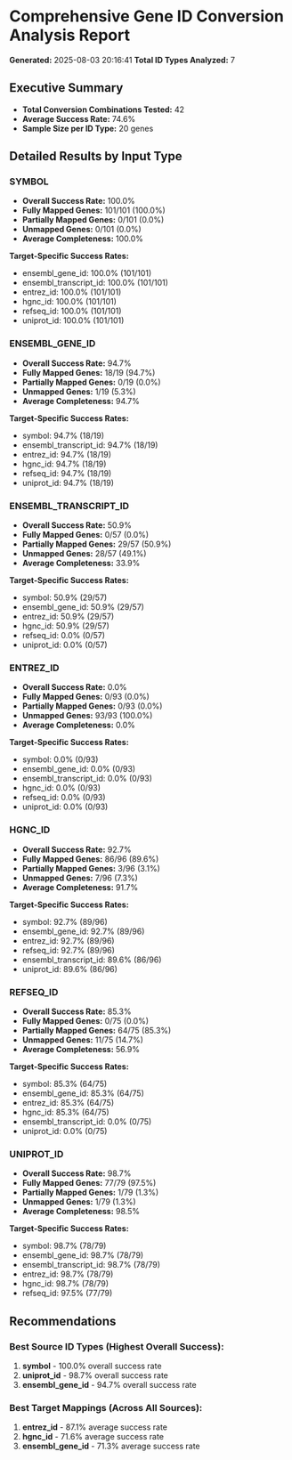 # Comprehensive Gene ID Conversion Analysis Report
**Generated:** 2025-08-03 20:16:41
**Total ID Types Analyzed:** 7

## Executive Summary

- **Total Conversion Combinations Tested:** 42
- **Average Success Rate:** 74.6%
- **Sample Size per ID Type:** 20 genes

## Detailed Results by Input Type

### SYMBOL
- **Overall Success Rate:** 100.0%
- **Fully Mapped Genes:** 101/101 (100.0%)
- **Partially Mapped Genes:** 0/101 (0.0%)
- **Unmapped Genes:** 0/101 (0.0%)
- **Average Completeness:** 100.0%

**Target-Specific Success Rates:**
- ensembl_gene_id: 100.0% (101/101)
- ensembl_transcript_id: 100.0% (101/101)
- entrez_id: 100.0% (101/101)
- hgnc_id: 100.0% (101/101)
- refseq_id: 100.0% (101/101)
- uniprot_id: 100.0% (101/101)

### ENSEMBL_GENE_ID
- **Overall Success Rate:** 94.7%
- **Fully Mapped Genes:** 18/19 (94.7%)
- **Partially Mapped Genes:** 0/19 (0.0%)
- **Unmapped Genes:** 1/19 (5.3%)
- **Average Completeness:** 94.7%

**Target-Specific Success Rates:**
- symbol: 94.7% (18/19)
- ensembl_transcript_id: 94.7% (18/19)
- entrez_id: 94.7% (18/19)
- hgnc_id: 94.7% (18/19)
- refseq_id: 94.7% (18/19)
- uniprot_id: 94.7% (18/19)

### ENSEMBL_TRANSCRIPT_ID
- **Overall Success Rate:** 50.9%
- **Fully Mapped Genes:** 0/57 (0.0%)
- **Partially Mapped Genes:** 29/57 (50.9%)
- **Unmapped Genes:** 28/57 (49.1%)
- **Average Completeness:** 33.9%

**Target-Specific Success Rates:**
- symbol: 50.9% (29/57)
- ensembl_gene_id: 50.9% (29/57)
- entrez_id: 50.9% (29/57)
- hgnc_id: 50.9% (29/57)
- refseq_id: 0.0% (0/57)
- uniprot_id: 0.0% (0/57)

### ENTREZ_ID
- **Overall Success Rate:** 0.0%
- **Fully Mapped Genes:** 0/93 (0.0%)
- **Partially Mapped Genes:** 0/93 (0.0%)
- **Unmapped Genes:** 93/93 (100.0%)
- **Average Completeness:** 0.0%

**Target-Specific Success Rates:**
- symbol: 0.0% (0/93)
- ensembl_gene_id: 0.0% (0/93)
- ensembl_transcript_id: 0.0% (0/93)
- hgnc_id: 0.0% (0/93)
- refseq_id: 0.0% (0/93)
- uniprot_id: 0.0% (0/93)

### HGNC_ID
- **Overall Success Rate:** 92.7%
- **Fully Mapped Genes:** 86/96 (89.6%)
- **Partially Mapped Genes:** 3/96 (3.1%)
- **Unmapped Genes:** 7/96 (7.3%)
- **Average Completeness:** 91.7%

**Target-Specific Success Rates:**
- symbol: 92.7% (89/96)
- ensembl_gene_id: 92.7% (89/96)
- entrez_id: 92.7% (89/96)
- refseq_id: 92.7% (89/96)
- ensembl_transcript_id: 89.6% (86/96)
- uniprot_id: 89.6% (86/96)

### REFSEQ_ID
- **Overall Success Rate:** 85.3%
- **Fully Mapped Genes:** 0/75 (0.0%)
- **Partially Mapped Genes:** 64/75 (85.3%)
- **Unmapped Genes:** 11/75 (14.7%)
- **Average Completeness:** 56.9%

**Target-Specific Success Rates:**
- symbol: 85.3% (64/75)
- ensembl_gene_id: 85.3% (64/75)
- entrez_id: 85.3% (64/75)
- hgnc_id: 85.3% (64/75)
- ensembl_transcript_id: 0.0% (0/75)
- uniprot_id: 0.0% (0/75)

### UNIPROT_ID
- **Overall Success Rate:** 98.7%
- **Fully Mapped Genes:** 77/79 (97.5%)
- **Partially Mapped Genes:** 1/79 (1.3%)
- **Unmapped Genes:** 1/79 (1.3%)
- **Average Completeness:** 98.5%

**Target-Specific Success Rates:**
- symbol: 98.7% (78/79)
- ensembl_gene_id: 98.7% (78/79)
- ensembl_transcript_id: 98.7% (78/79)
- entrez_id: 98.7% (78/79)
- hgnc_id: 98.7% (78/79)
- refseq_id: 97.5% (77/79)

## Recommendations

### Best Source ID Types (Highest Overall Success):
1. **symbol** - 100.0% overall success rate
2. **uniprot_id** - 98.7% overall success rate
3. **ensembl_gene_id** - 94.7% overall success rate

### Best Target Mappings (Across All Sources):
1. **entrez_id** - 87.1% average success rate
2. **hgnc_id** - 71.6% average success rate
3. **ensembl_gene_id** - 71.3% average success rate